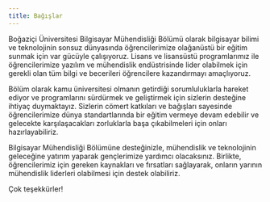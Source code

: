 ```yaml
---
title: Bağışlar
---
```


Boğaziçi Üniversitesi Bilgisayar Mühendisliği Bölümü olarak bilgisayar bilimi ve teknolojinin sonsuz dünyasında öğrencilerimize olağanüstü bir eğitim sunmak için var gücüyle çalışıyoruz. Lisans ve lisansüstü programlarımız ile öğrencilerimize yazılım ve mühendislik endüstrisinde lider olabilmek için gerekli olan tüm bilgi ve becerileri öğrencilere kazandırmayı amaçlıyoruz.

Bölüm olarak kamu üniversitesi olmanın getirdiği sorumluluklarla hareket ediyor ve programlarını sürdürmek ve geliştirmek için sizlerin desteğine ihtiyaç duymaktayız. Sizlerin cömert katkıları ve bağışları sayesinde öğrencilerimize dünya standartlarında bir eğitim vermeye devam edebilir ve gelecekte karşılaşacakları zorluklarla başa çıkabilmeleri için onları hazırlayabiliriz.

Bilgisayar Mühendisliği Bölümüne desteğinizle, mühendislik ve teknolojinin geleceğine yatırım yaparak gençlerimize yardımcı olacaksınız. Birlikte, öğrencilerimiz için gereken kaynakları ve fırsatları sağlayarak, onların yarının mühendislik liderleri olabilmesi için destek olabiliriz.

Çok teşekkürler!
